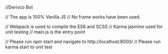 
//Derivco Bot

// The app is 100% Vanilla JS
// No frame works have been used.

// Webpack is used to compile the ES6 and SCSS
// Karma jasmine used for unit testing
// main.js is the entry point

// Please run npm start and navigate to http://localhost:8000/
// Please run karma start to unit test







